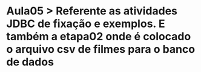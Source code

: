 # Aula05 > Referente as atividades JDBC de fixação e exemplos. E também a etapa02 onde é colocado o arquivo csv de filmes para o banco de dados 
